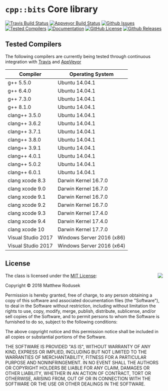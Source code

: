 # `cpp::bits` Core library

[![Travis Build Status](https://api.travis-ci.com/cppbits/Core.svg?branch=develop)](https://travis-ci.com/cppbits/Core)
[![Appveyor Build Status](https://ci.appveyor.com/api/projects/status/g0av95jxa5fak93r/branch/develop?svg=true)](https://ci.appveyor.com/project/cppbits/Core)
[![Github Issues](https://img.shields.io/github/issues/cppbits/Core.svg)](http://github.com/cppbits/Core/issues)
[![Tested Compilers](https://img.shields.io/badge/compilers-gcc%20%7C%20clang%20%7C%20msvc-blue.svg)](#tested-compilers)
[![Documentation](https://img.shields.io/badge/docs-doxygen-blue.svg)](http://cppbits.github.io/Core)
[![GitHub License](https://img.shields.io/badge/license-MIT-blue.svg)](https://raw.githubusercontent.com/cppbits/Core/master/LICENSE.md)
[![Github Releases](https://img.shields.io/github/release/cppbits/core.svg)](https://github.com/cppbits/Core/releases)

## <a name="tested-compilers"></a>Tested Compilers

The following compilers are currently being tested through continuous integration with [Travis](https://travis-ci.org/cppbits/Core) and [AppVeyor](https://ci.appveyor.com/project/cppbits/Core/)

| Compiler              | Operating System                   |
|-----------------------|------------------------------------|
| g++ 5.5.0             | Ubuntu 14.04.1                     |
| g++ 6.4.0             | Ubuntu 14.04.1                     |
| g++ 7.3.0             | Ubuntu 14.04.1                     |
| g++ 8.1.0             | Ubuntu 14.04.1                     |
| clang++ 3.5.0         | Ubuntu 14.04.1                     |
| clang++ 3.6.2         | Ubuntu 14.04.1                     |
| clang++ 3.7.1         | Ubuntu 14.04.1                     |
| clang++ 3.8.0         | Ubuntu 14.04.1                     |
| clang++ 3.9.1         | Ubuntu 14.04.1                     |
| clang++ 4.0.1         | Ubuntu 14.04.1                     |
| clang++ 5.0.2         | Ubuntu 14.04.1                     |
| clang++ 6.0.1         | Ubuntu 14.04.1                     |
| clang xcode 8.3       | Darwin Kernel 16.7.0               |
| clang xcode 9.0       | Darwin Kernel 16.7.0               |
| clang xcode 9.1       | Darwin Kernel 16.7.0               |
| clang xcode 9.2       | Darwin Kernel 16.7.0               |
| clang xcode 9.3       | Darwin Kernel 17.4.0               |
| clang xcode 9.4       | Darwin Kernel 17.4.0               |
| clang xcode 10        | Darwin Kernel 17.7.0               |
| Visual Studio 2017    | Windows Server 2016 (x86)          |
| Visual Studio 2017    | Windows Server 2016 (x64)          |

## <a name="license"></a>License

<img align="right" src="http://opensource.org/trademarks/opensource/OSI-Approved-License-100x137.png">

The class is licensed under the [MIT License](http://opensource.org/licenses/MIT):

Copyright &copy; 2018 Matthew Rodusek

Permission is hereby granted, free of charge, to any person obtaining a copy
of this software and associated documentation files (the "Software"), to deal
in the Software without restriction, including without limitation the rights
to use, copy, modify, merge, publish, distribute, sublicense, and/or sell
copies of the Software, and to permit persons to whom the Software is
furnished to do so, subject to the following conditions:

The above copyright notice and this permission notice shall be included in all
copies or substantial portions of the Software.

THE SOFTWARE IS PROVIDED "AS IS", WITHOUT WARRANTY OF ANY KIND, EXPRESS OR
IMPLIED, INCLUDING BUT NOT LIMITED TO THE WARRANTIES OF MERCHANTABILITY,
FITNESS FOR A PARTICULAR PURPOSE AND NONINFRINGEMENT. IN NO EVENT SHALL THE
AUTHORS OR COPYRIGHT HOLDERS BE LIABLE FOR ANY CLAIM, DAMAGES OR OTHER
LIABILITY, WHETHER IN AN ACTION OF CONTRACT, TORT OR OTHERWISE, ARISING FROM,
OUT OF OR IN CONNECTION WITH THE SOFTWARE OR THE USE OR OTHER DEALINGS IN THE
SOFTWARE.
